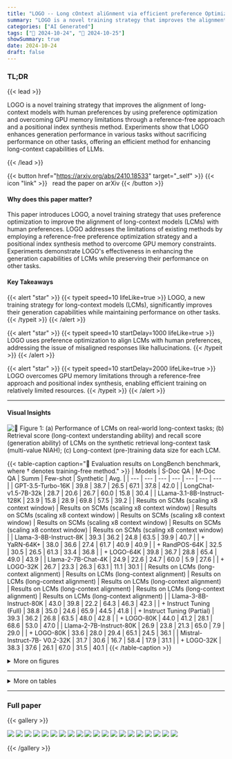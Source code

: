```yaml
---
title: "LOGO -- Long cOntext aliGnment via efficient preference Optimization"
summary: "LOGO is a novel training strategy that improves the alignment of long-context models with human preferences by using preference optimization and overcoming GPU memory limitations through a reference-f....."
categories: ["AI Generated"]
tags: ["🔖 2024-10-24", "🤗 2024-10-25"]
showSummary: true
date: 2024-10-24
draft: false
---
```


### TL;DR


{{< lead >}}

LOGO is a novel training strategy that improves the alignment of long-context models with human preferences by using preference optimization and overcoming GPU memory limitations through a reference-free approach and a positional index synthesis method.  Experiments show that LOGO enhances generation performance in various tasks without sacrificing performance on other tasks, offering an efficient method for enhancing long-context capabilities of LLMs.

{{< /lead >}}


{{< button href="https://arxiv.org/abs/2410.18533" target="_self" >}}
{{< icon "link" >}} &nbsp; read the paper on arXiv
{{< /button >}}

#### Why does this paper matter?
This paper introduces LOGO, a novel training strategy that uses preference optimization to improve the alignment of long-context models (LCMs) with human preferences.  LOGO addresses the limitations of existing methods by employing a reference-free preference optimization strategy and a positional index synthesis method to overcome GPU memory constraints.  Experiments demonstrate LOGO's effectiveness in enhancing the generation capabilities of LCMs while preserving their performance on other tasks.
#### Key Takeaways

{{< alert "star" >}}
{{< typeit speed=10 lifeLike=true >}} LOGO, a new training strategy for long-context models (LCMs), significantly improves their generation capabilities while maintaining performance on other tasks. {{< /typeit >}}
{{< /alert >}}

{{< alert "star" >}}
{{< typeit speed=10 startDelay=1000 lifeLike=true >}} LOGO uses preference optimization to align LCMs with human preferences, addressing the issue of misaligned responses like hallucinations. {{< /typeit >}}
{{< /alert >}}

{{< alert "star" >}}
{{< typeit speed=10 startDelay=2000 lifeLike=true >}} LOGO overcomes GPU memory limitations through a reference-free approach and positional index synthesis, enabling efficient training on relatively limited resources. {{< /typeit >}}
{{< /alert >}}

------
#### Visual Insights



![](figures/figures_5_0.png "🔼 Figure 1: (a) Performance of LCMs on real-world long-context tasks; (b) Retrieval score (long-context understanding ability) and recall score (generation ability) of LCMs on the synthetic retrieval long-context task (multi-value NIAH); (c) Long-context (pre-)training data size for each LCM.")





{{< table-caption caption="🔽 Evaluation results on LongBench benchmark, where † denotes training-free method." >}}
| Models | S-Doc QA | M-Doc QA | Summ | Few-shot | Synthetic | Avg. |
| --- | --- | --- | --- | --- | --- | --- |
| GPT-3.5-Turbo-16K | 39.8 | 38.7 | 26.5 | 67.1 | 37.8 | 42.0 |
| LongChat-v1.5-7B-32k | 28.7 | 20.6 | 26.7 | 60.0 | 15.8 | 30.4 |
| LLama-3.1-8B-Instruct-128K | 23.9 | 15.8 | 28.9 | 69.8 | 57.5 | 39.2 |
| Results on SCMs (scaling x8 context window) | Results on SCMs (scaling x8 context window) | Results on SCMs (scaling x8 context window) | Results on SCMs (scaling x8 context window) | Results on SCMs (scaling x8 context window) | Results on SCMs (scaling x8 context window) | Results on SCMs (scaling x8 context window) |
| Llama-3-8B-Instruct-8K | 39.3 | 36.2 | 24.8 | 63.5 | 39.9 | 40.7 |
| + YaRN-64K+ | 38.0 | 36.6 | 27.4 | 61.7 | 40.9 | 40.9 |
| + RandPOS-64K | 32.5 | 30.5 | 26.5 | 61.3 | 33.4 | 36.8 |
| + LOGO-64K | 39.8 | 36.7 | 28.8 | 65.4 | 49.0 | 43.9 |
| Llama-2-7B-Chat-4K | 24.9 | 22.6 | 24.7 | 60.0 | 5.9 | 27.6 |
| + LOGO-32K | 26.7 | 23.3 | 26.3 | 63.1 | 11.1 | 30.1 |
| Results on LCMs (long-context alignment) | Results on LCMs (long-context alignment) | Results on LCMs (long-context alignment) | Results on LCMs (long-context alignment) | Results on LCMs (long-context alignment) | Results on LCMs (long-context alignment) | Results on LCMs (long-context alignment) |
| Llama-3-8B-Instruct-80K | 43.0 | 39.8 | 22.2 | 64.3 | 46.3 | 42.3 |
| + Instruct Tuning (Full) | 38.8 | 35.0 | 24.6 | 65.9 | 44.5 | 41.8 |
| + Instruct Tuning (Partial) | 39.3 | 36.2 | 26.8 | 63.5 | 48.0 | 42.8 |
| + LOGO-80K | 44.0 | 41.2 | 28.1 | 68.6 | 53.0 | 47.0 |
| Llama-2-7B-Instruct-80K | 26.9 | 23.8 | 21.3 | 65.0 | 7.9 | 29.0 |
| + LOGO-80K | 33.6 | 28.0 | 29.4 | 65.1 | 24.5 | 36.1 |
| Mistral-Instruct-7B- V0.2-32K | 31.7 | 30.6 | 16.7 | 58.4 | 17.9 | 31.1 |
| + LOGO-32K | 38.3 | 37.6 | 26.1 | 67.0 | 31.5 | 40.1 |
{{< /table-caption >}}





<details>
<summary>More on figures
</summary>


![](figures/figures_17_0.png "🔼 Figure 1: (a) Performance of LCMs on real-world long-context tasks; (b) Retrieval score (long-context understanding ability) and recall score (generation ability) of LCMs on the synthetic retrieval long-context task (multi-value NIAH); (c) Long-context (pre-)training data size for each LCM.")

![](figures/figures_18_0.png "🔼 Figure 1: (a) Performance of LCMs on real-world long-context tasks; (b) Retrieval score (long-context understanding ability) and recall score (generation ability) of LCMs on the synthetic retrieval long-context task (multi-value NIAH); (c) Long-context (pre-)training data size for each LCM.")


</details>

------







<details>
<summary>More on tables
</summary>


{{< table-caption caption="🔽 Evaluation results on LongBench benchmark, where † denotes training-free method." >}}
| Jack W Rae, Anna Potapenko, Siddhant M Jayakumar, and Timothy P Lillicrap. Compressive transformers for long-range sequence modelling. arXiv preprint arXiv:1911.05507, 2019. |
| --- |
| Rafael Rafailov, Archit Sharma, Eric Mitchell, Christopher D Manning, Stefano Ermon, and Chelsea Finn. Direct preference optimization: Your language model is secretly a reward model. Advances in Neural Information Processing Systems, 36, 2024. |
| Colin Raffel, Noam Shazeer, Adam Roberts, Katherine Lee, Sharan Narang, Michael Matena, Yanqi Zhou, Wei Li, and Peter J Liu. Exploring the limits of transfer learning with a unified text-to-text transformer. Journal of machine learning research, 21(140):1-67, 2020. |
| Mathieu Ravaut, Aixin Sun, Nancy Chen, and Shafiq Joty. On context utilization in summarization with large language models. In Proceedings of the 62nd Annual Meeting of the Association for Computational Linguistics (Volume 1: Long Papers), pp. 2764-2781, 2024. |
| Dongyu Ru, Lin Qiu, Xiangkun Hu, Tianhang Zhang, Peng Shi, Shuaichen Chang, Jiayang Cheng, Cunxiang Wang, Shichao Sun, Huanyu Li, et al. Ragchecker: A fine-grained framework for diagnosing retrieval-augmented generation. arXiv preprint arXiv:2408.08067, 2024. |
| Anian Ruoss, Gregoire Deletang, Tim Genewein, Jordi Grau-Moya, Robert Csordas, Mehdi Ben- nani, Shane Legg, and Joel Veness. Randomized positional encodings boost length generalization of transformers. arXiv preprint arXiv:2305.16843, 2023. |
| Amir Saeidi, Shivanshu Verma, Aswin RRV, and Chitta Baral. Triple preference optimiza- tion: Achieving better alignment with less data in a single step optimization. arXiv preprint arXiv:2405.16681, 2024. |
| John Schulman, Filip Wolski, Prafulla Dhariwal, Alec Radford, and Oleg Klimov. Proximal policy optimization algorithms. arXiv preprint arXiv:1707.06347, 2017. |
| Freda Shi, Xinyun Chen, Kanishka Misra, Nathan Scales, David Dohan, Ed H Chi, Nathanael Sch�rli, and Denny Zhou. Large language models can be easily distracted by irrelevant context. In International Conference on Machine Learning, pp. 31210-31227. PMLR, 2023. |
| Hugo Touvron, Louis Martin, Kevin Stone, Peter Albert, Amjad Almahairi, Yasmine Babaei, Niko- lay Bashlykov, Soumya Batra, Prajjwal Bhargava, Shruti Bhosale, et al. Llama 2: Open founda- tion and fine-tuned chat models. arXiv preprint arXiv:2307.09288, 2023. |
| Szymon Tworkowski, Konrad Staniszewski, Mikotaj Pacek, Yuhuai Wu, Henryk Michalewski, and Piotr Milos. Focused transformer: Contrastive training for context scaling. Advances in Neural Information Processing Systems, 36, 2024. |
| Wenhao Wu, Yizhong Wang, Yao Fu, Xiang Yue, Dawei Zhu, and Sujian Li. Long context alignment with short instructions and synthesized positions. arXiv preprint arXiv:2405.03939, 2024a. |
| Wenhao Wu, Yizhong Wang, Guangxuan Xiao, Hao Peng, and Yao Fu. Retrieval head mechanisti- cally explains long-context factuality. arXiv preprint arXiv:2404. 15574, 2024b. |
| Wenhan Xiong, Jingyu Liu, Igor Molybog, Hejia Zhang, Prajjwal Bhargava, Rui Hou, Louis Martin, Rashi Rungta, Karthik Abinav Sankararaman, Barlas Oguz, et al. Effective long-context scaling of foundation models. arXiv preprint arXiv:2309.16039, 2023. |
| Haoran Xu, Amr Sharaf, Yunmo Chen, Weiting Tan, Lingfeng Shen, Benjamin Van Durme, Kenton Murray, and Young Jin Kim. Contrastive preference optimization: Pushing the boundaries of 11m performance in machine translation. arXiv preprint arXiv:2401.08417, 2024. |
| An Yang, Baosong Yang, Binyuan Hui, Bo Zheng, Bowen Yu, Chang Zhou, Chengpeng Li, Chengyuan Li, Dayiheng Liu, Fei Huang, Guanting Dong, Haoran Wei, Huan Lin, Jialong Tang, Jialin Wang, Jian Yang, Jianhong Tu, Jianwei Zhang, Jianxin Ma, Jin Xu, Jingren Zhou, Jinze Bai, Jinzheng He, Junyang Lin, Kai Dang, Keming Lu, Keqin Chen, Kexin Yang, Mei Li, Mingfeng Xue, Na Ni, Pei Zhang, Peng Wang, Ru Peng, Rui Men, Ruize Gao, Runji Lin, Shijie Wang, Shuai Bai, Sinan Tan, Tianhang Zhu, Tianhao Li, Tianyu Liu, Wenbin Ge, Xiaodong Deng, Xiaohuan Zhou, Xingzhang Ren, Xinyu Zhang, Xipin Wei, Xuancheng Ren, Yang Fan, Yang Yao, Yichang Zhang, Yu Wan, Yunfei Chu, Yuqiong Liu, Zeyu Cui, Zhenru Zhang, and Zhihao Fan. Qwen2 technical report. arXiv preprint arXiv:2407.10671, 2024. |
{{< /table-caption >}}

{{< table-caption caption="🔽 Evaluation results on LongBench benchmark, where † denotes training-free method." >}}
| Context: context |
| --- |
| What is the slope of the line containing points (2, -3) and (4, 3)? slope = 3 context A slope that goes from low to high is positive. A slope that goes from high to low is negative. A slope that goes straight across is 0. * ** context ... |
| Question: is slope of the line containing points (2, -3) and (4, 3)? |
| What the Ground Truth: (preference) 3 |
| Dis-preference Prediction1: (Instruction Unfollowing) Do you want to solve it step by step? |
|  |
| Dis-preference Prediction2: (Hallucination) The question can be interpreted as the difference in y-values divided by the difference in X- values. That is, let y1 = -3 and y2 = 3. Then x1 = 2 and x2 = 4. The slope is: = 6 |
{{< /table-caption >}}

{{< table-caption caption="🔽 Table 1: Evaluation results on LongBench benchmark, where † denotes training-free method." >}}
| Context: |
| --- |
| context |
| And then there was no more speaking of the old lady, the house with the candle and the woman who was like a candle until, in the last train, they were nearly home. ... context ... |
| Question: |
| Why does the narrator stop asking his father about the grapes and the grape-vine? |
| Ground Truth: (preference) |
| Because of the unpleasant encounter with the old lady at the house. |
| Dis-preference Prediction1: (Hallucination) |
| The narrator stops asking his father about the grapes and the grape-vine because his father is not responding to the questions. The narrator is trying to learn about the grape-vine and its whereabouts but his father is not willing to provide any information... |
| Dis-preference Prediction2: (Hallucination) |
| Blended learning in action: Because his father� eyes seemed to fill with water and he began to speak in a small voice. At the same time, the narrator himself felt like his heart had been "torn in half.". · .. |
{{< /table-caption >}}


</details>

------



### Full paper

{{< gallery >}}

  <img src="paper_images/1.png" class="grid-w50 md:grid-w33 xl:grid-w25" />

  <img src="paper_images/2.png" class="grid-w50 md:grid-w33 xl:grid-w25" />

  <img src="paper_images/3.png" class="grid-w50 md:grid-w33 xl:grid-w25" />

  <img src="paper_images/4.png" class="grid-w50 md:grid-w33 xl:grid-w25" />

  <img src="paper_images/5.png" class="grid-w50 md:grid-w33 xl:grid-w25" />

  <img src="paper_images/6.png" class="grid-w50 md:grid-w33 xl:grid-w25" />

  <img src="paper_images/7.png" class="grid-w50 md:grid-w33 xl:grid-w25" />

  <img src="paper_images/8.png" class="grid-w50 md:grid-w33 xl:grid-w25" />

  <img src="paper_images/9.png" class="grid-w50 md:grid-w33 xl:grid-w25" />

  <img src="paper_images/10.png" class="grid-w50 md:grid-w33 xl:grid-w25" />

  <img src="paper_images/11.png" class="grid-w50 md:grid-w33 xl:grid-w25" />

  <img src="paper_images/12.png" class="grid-w50 md:grid-w33 xl:grid-w25" />

  <img src="paper_images/13.png" class="grid-w50 md:grid-w33 xl:grid-w25" />

  <img src="paper_images/14.png" class="grid-w50 md:grid-w33 xl:grid-w25" />

  <img src="paper_images/15.png" class="grid-w50 md:grid-w33 xl:grid-w25" />

  <img src="paper_images/16.png" class="grid-w50 md:grid-w33 xl:grid-w25" />

  <img src="paper_images/17.png" class="grid-w50 md:grid-w33 xl:grid-w25" />

  <img src="paper_images/18.png" class="grid-w50 md:grid-w33 xl:grid-w25" />

  <img src="paper_images/19.png" class="grid-w50 md:grid-w33 xl:grid-w25" />

  <img src="paper_images/20.png" class="grid-w50 md:grid-w33 xl:grid-w25" />

{{< /gallery >}}